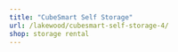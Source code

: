 ```yaml
---
title: "CubeSmart Self Storage"
url: /lakewood/cubesmart-self-storage-4/
shop: storage rental
---
```

